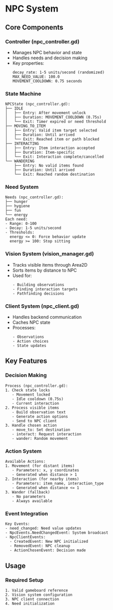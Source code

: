 # NPC System

## Core Components

### Controller (npc_controller.gd)
- Manages NPC behavior and state
- Handles needs and decision making
- Key properties:
  ```
  decay_rate: 1-5 units/second (randomized)
  MAX_NEED_VALUE: 100.0
  MOVEMENT_COOLDOWN: 0.75 seconds
  ```

### State Machine
```
NPCState (npc_controller.gd):
├── IDLE
│   ├── Entry: After movement unlock
│   ├── Duration: MOVEMENT_COOLDOWN (0.75s)
│   └── Exit: Timer expired or need threshold
├── MOVING_TO_ITEM
│   ├── Entry: Valid item target selected
│   ├── Duration: Until arrived
│   └── Exit: Reached item or path blocked
├── INTERACTING
│   ├── Entry: Item interaction accepted
│   ├── Duration: Item-specific
│   └── Exit: Interaction complete/cancelled
└── WANDERING
    ├── Entry: No valid items found
    ├── Duration: Until arrived
    └── Exit: Reached random destination
```

### Need System
```
Needs (npc_controller.gd):
├── hunger
├── hygiene
├── fun
└── energy
Each need:
- Range: 0-100
- Decay: 1-5 units/second
- Thresholds:
  energy <= 0: Force behavior update
  energy >= 100: Stop sitting
```

### Vision System (vision_manager.gd)
- Tracks visible items through Area2D
- Sorts items by distance to NPC
- Used for:
  ```
  - Building observations
  - Finding interaction targets
  - Pathfinding decisions
  ```

### Client System (npc_client.gd)
- Handles backend communication
- Caches NPC state
- Processes:
  ```
  - Observations
  - Action choices
  - State updates
  ```

## Key Features

### Decision Making
```
Process (npc_controller.gd):
1. Check state locks
   - Movement locked
   - Idle cooldown (0.75s)
   - Current interaction
2. Process visible items
   - Build observation text
   - Generate action options
   - Send to NPC client
3. Handle chosen action
   - move_to: Set destination
   - interact: Request interaction
   - wander: Random movement
```

### Action System
```
Available Actions:
1. Movement (for distant items)
   - Parameters: x, y coordinates
   - Generated when distance > 1
2. Interaction (for nearby items)
   - Parameters: item_name, interaction_type
   - Generated when distance <= 1
3. Wander (fallback)
   - No parameters
   - Always available
```

### Event Integration
```
Key Events:
- need_changed: Need value updates
- NpcEvents.NeedChangedEvent: System broadcast
- NpcClientEvents:
  - CreatedEvent: New NPC initialized
  - RemovedEvent: NPC cleanup
  - ActionChosenEvent: Decision made
```

## Usage

### Required Setup
```
1. Valid gameboard reference
2. Vision system configuration
3. NPC client connection
4. Need initialization
```
